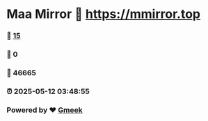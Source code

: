 # Maa Mirror :link: https://mmirror.top 
### :page_facing_up: [15](https://mmirror.top/tag.html) 
### :speech_balloon: 0 
### :hibiscus: 46665 
### :alarm_clock: 2025-05-12 03:48:55 
### Powered by :heart: [Gmeek](https://github.com/Meekdai/Gmeek)
